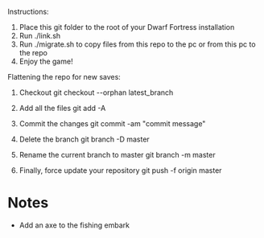 Instructions:

1) Place this git folder to the root of your Dwarf Fortress installation
2) Run ./link.sh
3) Run ./migrate.sh to copy files from this repo to the pc or from this pc to the repo
4) Enjoy the game!


Flattening the repo for new saves:

1) Checkout
git checkout --orphan latest_branch

2) Add all the files
git add -A

3) Commit the changes
git commit -am "commit message"

4) Delete the branch
git branch -D master

5) Rename the current branch to master
git branch -m master

6) Finally, force update your repository
git push -f origin master


# Notes
- Add an axe to the fishing embark
